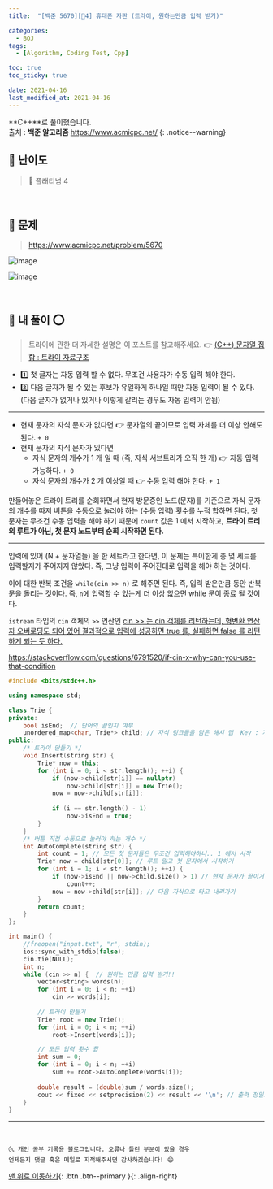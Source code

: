 ```yaml
---
title:  "[백준 5670][💚4] 휴대폰 자판 (트라이, 원하는만큼 입력 받기)" 

categories:
  - BOJ
tags:
  - [Algorithm, Coding Test, Cpp]

toc: true
toc_sticky: true

date: 2021-04-16
last_modified_at: 2021-04-16
---
```


**C++**로 풀이했습니다.  
출처 : **백준 알고리즘** <https://www.acmicpc.net/>
{: .notice--warning}

## 🚀 난이도 

> 💚 플래티넘 4

<br>

## 🚀 문제

> <https://www.acmicpc.net/problem/5670>

![image](https://user-images.githubusercontent.com/42318591/114967240-0a0cab80-9eaf-11eb-896f-8e821ce26cda.png)

![image](https://user-images.githubusercontent.com/42318591/114967249-109b2300-9eaf-11eb-860a-5c9b01f4a7d0.png)


<br>

## 🚀 내 풀이 ⭕

> 트라이에 관한 더 자세한 설명은 이 포스트를 참고해주세요. 👉 [(C++) 문자열 집합 : 트라이 자료구조](https://ansohxxn.github.io/algorithm/trie/)

- 1️⃣ 첫 글자는 자동 입력 할 수 없다. 무조건 사용자가 수동 입력 해야 한다.
- 2️⃣ 다음 글자가 될 수 있는 후보가 유일하게 하나일 때만 자동 입력이 될 수 있다. (다음 글자가 없거나 있거나 이렇게 갈리는 경우도 자동 입력이 안됨)

***

- 현재 문자의 자식 문자가 없다면 👉 문자열의 끝이므로 입력 자체를 더 이상 안해도 된다. `+ 0`
- 현재 문자의 자식 문자가 있다면 
  - 자식 문자의 개수가 1 개 일 때 (즉, 자식 서브트리가 오직 한 개) 👉 자동 입력 가능하다. `+ 0`
  - 자식 문자의 개수가 2 개 이상일 때 👉 수동 입력 해야 한다. `+ 1`

만들어놓은 트라이 트리를 순회하면서 현재 방문중인 노드(문자)를 기준으로 자식 문자의 개수를 따져 버튼을 수동으로 눌러야 하는 (수동 입력) 횟수를 누적 합하면 된다. 첫 문자는 무조건 수동 입력을 해야 하기 때문에 `count` 값은 1 에서 시작하고, **트라이 트리의 루트가 아닌, 첫 문자 노드부터 순회 시작하면 된다.**

***

입력에 있어 (N + 문자열들) 을 한 세트라고 한다면, 이 문제는 특이한게 총 몇 세트를 입력할지가 주어지지 않았다. 즉, 그냥 입력이 주어진대로 입력을 해야 하는 것이다. 

이에 대한 반복 조건을 `while(cin >> n)` 로 해주면 된다. 즉, 입력 받은만큼 동안 반복문을 돌리는 것이다. 즉, `n`에 입력할 수 있는게 더 이상 없으면 while 문이 종료 될 것이다.

`istream` 타입의 `cin` 객체의 `>>` 연산인 <u>cin >> 는 cin 객체를 리턴하는데, 형변환 연산자 오버로딩도 되어 있어 결과적으로 입력에 성공하면 true 를, 실패하면 false 를 리턴하게 되는 듯 하다.</u>

<https://stackoverflow.com/questions/6791520/if-cin-x-why-can-you-use-that-condition>

```cpp
#include <bits/stdc++.h>

using namespace std;

class Trie {
private:
    bool isEnd;  // 단어의 끝인지 여부
    unordered_map<char, Trie*> child; // 자식 링크들을 담은 해시 맵  Key : 자식 문자(다음 글자)  Value : 자식 객체 주소
public:
    /* 트라이 만들기 */
    void Insert(string str) {
        Trie* now = this;
        for (int i = 0; i < str.length(); ++i) {
            if (now->child[str[i]] == nullptr)
                now->child[str[i]] = new Trie();
            now = now->child[str[i]];
            
            if (i == str.length() - 1)
                now->isEnd = true;
        }
    }
    /* 버튼 직접 수동으로 눌러야 하는 개수 */
    int AutoComplete(string str) {
        int count = 1; // 모든 첫 문자들은 무조건 입력해야하니.. 1 에서 시작
        Trie* now = child[str[0]]; // 루트 말고 첫 문자에서 시작하기
        for (int i = 1; i < str.length(); ++i) { 
            if (now->isEnd || now->child.size() > 1) // 현재 문자가 끝이거나 혹은 현재 문자의 자식 문자 개수가 2 이상이라면 수동으로 입력해야 한다. count += 1
                count++;
            now = now->child[str[i]]; // 다음 자식으로 타고 내려가기
        }
        return count; 
    }
};

int main() {
    //freopen("input.txt", "r", stdin);
    ios::sync_with_stdio(false);
    cin.tie(NULL);
    int n;
    while (cin >> n) {  // 원하는 만큼 입력 받기!! 
        vector<string> words(n);
        for (int i = 0; i < n; ++i)
            cin >> words[i];
        
        // 트라이 만들기
        Trie* root = new Trie();
        for (int i = 0; i < n; ++i)
            root->Insert(words[i]);

        // 모든 입력 횟수 합
        int sum = 0;
        for (int i = 0; i < n; ++i)
            sum += root->AutoComplete(words[i]);
        
        double result = (double)sum / words.size();
        cout << fixed << setprecision(2) << result << '\n'; // 출력 정밀도 2 자리로 설정
    }
}
```

***
<br>

    🌜 개인 공부 기록용 블로그입니다. 오류나 틀린 부분이 있을 경우 
    언제든지 댓글 혹은 메일로 지적해주시면 감사하겠습니다! 😄

[맨 위로 이동하기](#){: .btn .btn--primary }{: .align-right}